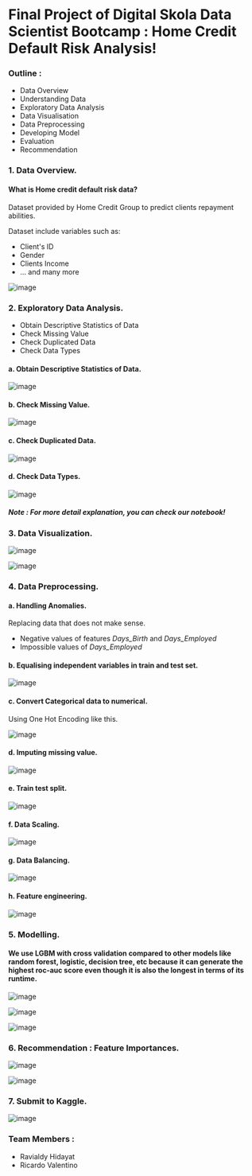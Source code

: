 # Final Project of Digital Skola Data Scientist Bootcamp : Home Credit Default Risk Analysis!

### Outline : 

* Data Overview
* Understanding Data
* Exploratory Data Analysis
* Data Visualisation
* Data Preprocessing
* Developing Model
* Evaluation
* Recommendation

### 1. Data Overview.

#### What is Home credit default risk data?

Dataset provided by Home Credit Group to predict clients repayment abilities.

Dataset include variables such as:

* Client's ID
* Gender
* Clients Income 
* ... and many more

![image](https://user-images.githubusercontent.com/68768305/117557355-34abe780-b09c-11eb-82cb-5481b61af6bc.png)

### 2. Exploratory Data Analysis.

* Obtain Descriptive Statistics of Data
* Check Missing Value 
* Check Duplicated Data
* Check Data Types 

#### a. Obtain Descriptive Statistics of Data.

![image](https://user-images.githubusercontent.com/68768305/117557385-8c4a5300-b09c-11eb-8dd7-6569a1c4ffb3.png)

#### b. Check Missing Value.

![image](https://user-images.githubusercontent.com/68768305/117557419-dc291a00-b09c-11eb-8c8f-2060a6250104.png)

#### c. Check Duplicated Data.

![image](https://user-images.githubusercontent.com/68768305/117557550-0deeb080-b09e-11eb-8ed7-e7f7516f550e.png)

#### d. Check Data Types.

![image](https://user-images.githubusercontent.com/68768305/117557485-68d3d800-b09d-11eb-9ed1-13635f385754.png)

##### Note : For more detail explanation, you can check our notebook!

### 3. Data Visualization.

![image](https://user-images.githubusercontent.com/68768305/117557581-83f31780-b09e-11eb-871a-f482c1617002.png)

![image](https://user-images.githubusercontent.com/68768305/117557587-92413380-b09e-11eb-88af-9c42f441a2d3.png)

### 4. Data Preprocessing.

#### a. Handling Anomalies.

Replacing data that does not make sense.

* Negative values of features *Days_Birth* and *Days_Employed*
* Impossible values of *Days_Employed*

#### b. Equalising independent variables in train and test set.

![image](https://user-images.githubusercontent.com/68768305/117559295-4eeec100-b0ae-11eb-89bd-29333b88a14b.png)

#### c. Convert Categorical data to numerical.

Using One Hot Encoding like this.

![image](https://user-images.githubusercontent.com/68768305/117559413-3f23ac80-b0af-11eb-9cac-8950ebfd97c5.png)

#### d. Imputing missing value.

![image](https://user-images.githubusercontent.com/68768305/117559474-e30d5800-b0af-11eb-9eb9-1836a056586f.png)

#### e. Train test split.

![image](https://user-images.githubusercontent.com/68768305/117559433-67aba680-b0af-11eb-9e47-f7c6f189b559.png)

#### f. Data Scaling.

![image](https://user-images.githubusercontent.com/68768305/117559495-10f29c80-b0b0-11eb-9946-024858aad908.png)

#### g. Data Balancing.

![image](https://user-images.githubusercontent.com/68768305/117559509-31225b80-b0b0-11eb-97c6-487e954fc988.png)

#### h. Feature engineering.

![image](https://user-images.githubusercontent.com/68768305/117559524-4e572a00-b0b0-11eb-9ba9-5abefc98a8cc.png)

### 5. Modelling.

#### We use LGBM with cross validation compared to other models like random forest, logistic, decision tree, etc because it can generate the highest roc-auc score even though it is also the longest in terms of its runtime.

![image](https://user-images.githubusercontent.com/68768305/117559655-582d5d00-b0b1-11eb-92c0-433b890a69bd.png)

![image](https://user-images.githubusercontent.com/68768305/117559601-e48b5000-b0b0-11eb-9141-9b8797248524.png)

![image](https://user-images.githubusercontent.com/68768305/117559609-ff5dc480-b0b0-11eb-80f0-fd46b28e00de.png)

### 6. Recommendation : Feature Importances.

![image](https://user-images.githubusercontent.com/68768305/117559677-890d9200-b0b1-11eb-838e-6fae69230838.png)

![image](https://user-images.githubusercontent.com/68768305/117559683-9a569e80-b0b1-11eb-98d8-a144f3c14dc7.png)

### 7. Submit to Kaggle.

![image](https://user-images.githubusercontent.com/68768305/117559700-c07c3e80-b0b1-11eb-8f31-f5d43d22fc0f.png)

### Team Members : 

* Ravialdy Hidayat
* Ricardo Valentino









